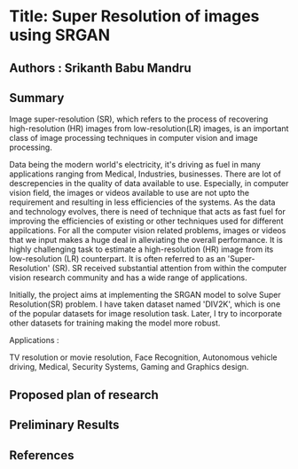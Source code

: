 # Title: Super Resolution of images using SRGAN

## Authors : Srikanth Babu Mandru

## Summary 

Image super-resolution (SR), which refers to the process of  recovering  high-resolution (HR) images from low-resolution(LR) images, is an important class of image processing techniques in computer vision and image processing.

Data being the modern world's electricity, it's driving as fuel in many applications ranging from Medical, Industries, businesses. There are lot of descrepencies in the quality of data available to use. Especially, in computer vision field, the images or videos available to use are not upto the requirement and resulting in less efficiencies of the systems. As the data and technology evolves, there is need of technique that acts as fast fuel for improving the efficiencies of existing or other techniques used for different appilcations. For all the computer vision related problems, images or videos that we input makes a huge deal in alleviating the overall performance. It is highly challenging task to estimate a high-resolution (HR) image from its low-resolution (LR) counterpart. It is often referred to as an 'Super-Resolution' (SR). SR received substantial attention from within the computer vision research community and has a wide range of applications.

Initially, the project aims at implementing the SRGAN model to solve Super Resolution(SR) problem. I have taken dataset named 'DIV2K', which is one of the popular datasets for image resolution task. Later, I try to incorporate other datasets for training making the model more robust. 

Applications :

TV resolution or movie resolution,
Face Recognition,
Autonomous vehicle driving,
Medical, 
Security Systems,
Gaming and Graphics design.

## Proposed plan of research

## Preliminary Results

## References

